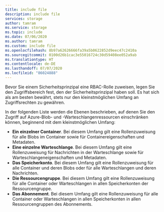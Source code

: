 ```yaml
---
title: include file
description: include file
services: storage
author: tamram
ms.service: storage
ms.topic: include
ms.date: 07/06/2020
ms.author: tamram
ms.custom: include file
ms.openlocfilehash: 8b97a62626666fa39a5b0622852d9eec47c2410a
ms.sourcegitcommit: 0100d26b1cac3e55016724c30d59408ee052a9ab
ms.translationtype: HT
ms.contentlocale: de-DE
ms.lasthandoff: 07/07/2020
ms.locfileid: "86024888"
---
```

Bevor Sie einem Sicherheitsprinzipal eine RBAC-Rolle zuweisen, legen Sie den Zugriffsbereich fest, den der Sicherheitsprinzipal haben soll. Es hat sich als am besten bewährt, stets nur den kleinstmöglichen Umfang an Zugriffsrechten zu gewähren.

In der folgenden Liste werden die Ebenen beschrieben, auf denen Sie den Zugriff auf Azure-Blob- und -Warteschlangenressourcen einschränken können, beginnend mit dem kleinstmöglichen Umfang:

- **Ein einzelner Container**. Bei diesem Umfang gilt eine Rollenzuweisung für alle Blobs im Container sowie für Containereigenschaften und Metadaten.
- **Eine einzelne Warteschlange**. Bei diesem Umfang gilt eine Rollenzuweisung für Nachrichten in der Warteschlange sowie für Warteschlangeneigenschaften und Metadaten.
- **Das Speicherkonto**. Bei diesem Umfang gilt eine Rollenzuweisung für alle Container und deren Blobs oder für alle Warteschlangen und deren Nachrichten.
- **Die Ressourcengruppe**. Bei diesem Umfang gilt eine Rollenzuweisung für alle Container oder Warteschlangen in allen Speicherkonten der Ressourcengruppe.
- **Das Abonnement**. Bei diesem Umfang gilt eine Rollenzuweisung für alle Container oder Warteschlangen in allen Speicherkonten in allen Ressourcengruppen des Abonnements.
